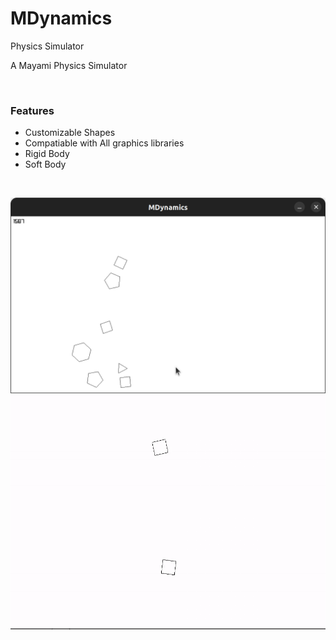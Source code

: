 # MDynamics
Physics Simulator

A Mayami Physics Simulator

<br />

### Features
* Customizable Shapes
* Compatiable with All graphics libraries
* Rigid Body
* Soft Body

<br />

![Demo](assets/screen1.png?raw=true "Demo")
![Collision](assets/vid1.gif?raw=true "Collision")

